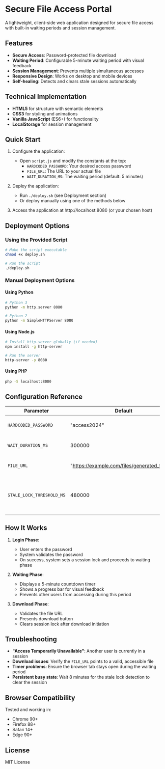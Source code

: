 # Secure File Access Portal

A lightweight, client-side web application designed for secure file access with built-in waiting periods and session management.

## Features

- **Secure Access**: Password-protected file download
- **Waiting Period**: Configurable 5-minute waiting period with visual feedback
- **Session Management**: Prevents multiple simultaneous accesses
- **Responsive Design**: Works on desktop and mobile devices
- **Self-healing**: Detects and clears stale sessions automatically

## Technical Implementation

- **HTML5** for structure with semantic elements
- **CSS3** for styling and animations
- **Vanilla JavaScript** (ES6+) for functionality
- **LocalStorage** for session management

## Quick Start

1. Configure the application:
   - Open `script.js` and modify the constants at the top:
     - `HARDCODED_PASSWORD`: Your desired access password
     - `FILE_URL`: The URL to your actual file
     - `WAIT_DURATION_MS`: The waiting period (default: 5 minutes)

2. Deploy the application:
   - Run `./deploy.sh` (see Deployment section)
   - Or deploy manually using one of the methods below

3. Access the application at http://localhost:8080 (or your chosen host)

## Deployment Options

### Using the Provided Script

```bash
# Make the script executable
chmod +x deploy.sh

# Run the script
./deploy.sh
```

### Manual Deployment Options

#### Using Python

```bash
# Python 3
python -m http.server 8080

# Python 2
python -m SimpleHTTPServer 8080
```

#### Using Node.js

```bash
# Install http-server globally (if needed)
npm install -g http-server

# Run the server
http-server -p 8080
```

#### Using PHP

```bash
php -S localhost:8080
```

## Configuration Reference

| Parameter | Default | Description |
|-----------|---------|-------------|
| `HARDCODED_PASSWORD` | "access2024" | Password required for access |
| `WAIT_DURATION_MS` | 300000 | Wait time in milliseconds (5 minutes) |
| `FILE_URL` | "https://example.com/files/generated_file.ext" | URL to file for download |
| `STALE_LOCK_THRESHOLD_MS` | 480000 | Time after which a session lock is considered stale |

## How It Works

1. **Login Phase**:
   - User enters the password
   - System validates the password
   - On success, system sets a session lock and proceeds to waiting phase

2. **Waiting Phase**:
   - Displays a 5-minute countdown timer
   - Shows a progress bar for visual feedback
   - Prevents other users from accessing during this period

3. **Download Phase**:
   - Validates the file URL
   - Presents download button
   - Clears session lock after download initiation

## Troubleshooting

- **"Access Temporarily Unavailable"**: Another user is currently in a session
- **Download issues**: Verify the `FILE_URL` points to a valid, accessible file
- **Timer problems**: Ensure the browser tab stays open during the waiting period
- **Persistent busy state**: Wait 8 minutes for the stale lock detection to clear the session

## Browser Compatibility

Tested and working in:
- Chrome 90+
- Firefox 88+
- Safari 14+
- Edge 90+

## License

MIT License
